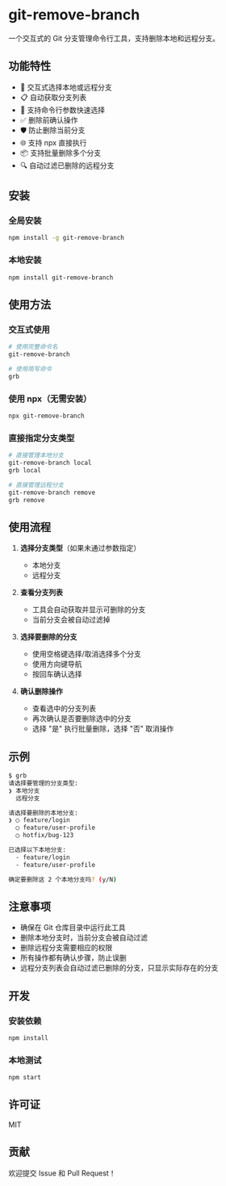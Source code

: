 # git-remove-branch

一个交互式的 Git 分支管理命令行工具，支持删除本地和远程分支。

## 功能特性

- 🔄 交互式选择本地或远程分支
- 📋 自动获取分支列表
- 🎯 支持命令行参数快速选择
- ✅ 删除前确认操作
- 🛡️ 防止删除当前分支
- 🌐 支持 npx 直接执行
- 📦 支持批量删除多个分支
- 🔍 自动过滤已删除的远程分支

## 安装

### 全局安装

```bash
npm install -g git-remove-branch
```

### 本地安装

```bash
npm install git-remove-branch
```

## 使用方法

### 交互式使用

```bash
# 使用完整命令名
git-remove-branch

# 使用简写命令
grb
```

### 使用 npx（无需安装）

```bash
npx git-remove-branch
```

### 直接指定分支类型

```bash
# 直接管理本地分支
git-remove-branch local
grb local

# 直接管理远程分支
git-remove-branch remove
grb remove
```

## 使用流程

1. **选择分支类型**（如果未通过参数指定）

   - 本地分支
   - 远程分支

2. **查看分支列表**

   - 工具会自动获取并显示可删除的分支
   - 当前分支会被自动过滤掉

3. **选择要删除的分支**

   - 使用空格键选择/取消选择多个分支
   - 使用方向键导航
   - 按回车确认选择

4. **确认删除操作**
   - 查看选中的分支列表
   - 再次确认是否要删除选中的分支
   - 选择 "是" 执行批量删除，选择 "否" 取消操作

## 示例

```bash
$ grb
请选择要管理的分支类型:
❯ 本地分支
  远程分支

请选择要删除的本地分支:
❯ ◯ feature/login
  ◯ feature/user-profile
  ◯ hotfix/bug-123

已选择以下本地分支:
  - feature/login
  - feature/user-profile

确定要删除这 2 个本地分支吗? (y/N)
```

## 注意事项

- 确保在 Git 仓库目录中运行此工具
- 删除本地分支时，当前分支会被自动过滤
- 删除远程分支需要相应的权限
- 所有操作都有确认步骤，防止误删
- 远程分支列表会自动过滤已删除的分支，只显示实际存在的分支

## 开发

### 安装依赖

```bash
npm install
```

### 本地测试

```bash
npm start
```

## 许可证

MIT

## 贡献

欢迎提交 Issue 和 Pull Request！
